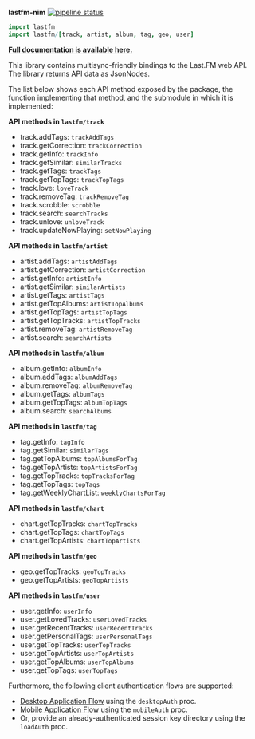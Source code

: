 **lastfm-nim** [![pipeline status](https://gitlab.com/tandy1000/lastfm-nim/badges/master/pipeline.svg)](https://gitlab.com/tandy1000/lastfm-nim/-/commits/master)

```nim
import lastfm
import lastfm/[track, artist, album, tag, geo, user]
```

**[Full documentation is available here.](https://tandy1000.gitlab.io/lastfm-nim/)**

This library contains multisync-friendly bindings to the Last.FM web API. The library returns API data as JsonNodes.

The list below shows each API method exposed by the package, the function implementing that method, and the submodule in which it is implemented:

**API methods in `lastfm/track`**

 - track.addTags: `trackAddTags`
 - track.getCorrection: `trackCorrection`
 - track.getInfo: `trackInfo`
 - track.getSimilar: `similarTracks`
 - track.getTags: `trackTags`
 - track.getTopTags: `trackTopTags`
 - track.love: `loveTrack`
 - track.removeTag: `trackRemoveTag`
 - track.scrobble: `scrobble`
 - track.search: `searchTracks`
 - track.unlove: `unloveTrack`
 - track.updateNowPlaying: `setNowPlaying`

**API methods in `lastfm/artist`**
 - artist.addTags: `artistAddTags`
 - artist.getCorrection: `artistCorrection`
 - artist.getInfo: `artistInfo`
 - artist.getSimilar: `similarArtists`
 - artist.getTags: `artistTags`
 - artist.getTopAlbums: `artistTopAlbums`
 - artist.getTopTags: `artistTopTags`
 - artist.getTopTracks: `artistTopTracks`
 - artist.removeTag: `artistRemoveTag`
 - artist.search: `searchArtists`

**API methods in `lastfm/album`**
 - album.getInfo: `albumInfo`
 - album.addTags: `albumAddTags`
 - album.removeTag: `albumRemoveTag`
 - album.getTags: `albumTags`
 - album.getTopTags: `albumTopTags`
 - album.search: `searchAlbums`

**API methods in `lastfm/tag`**
 - tag.getInfo: `tagInfo`
 - tag.getSimilar: `similarTags`
 - tag.getTopAlbums: `topAlbumsForTag`
 - tag.getTopArtists: `topArtistsForTag`
 - tag.getTopTracks: `topTracksForTag`
 - tag.getTopTags: `topTags`
 - tag.getWeeklyChartList: `weeklyChartsForTag`

**API methods in `lastfm/chart`**
 - chart.getTopTracks: `chartTopTracks`
 - chart.getTopTags: `chartTopTags`
 - chart.getTopArtists: `chartTopArtists`

**API methods in `lastfm/geo`**
 - geo.getTopTracks: `geoTopTracks`
 - geo.getTopArtists: `geoTopArtists`

**API methods in `lastfm/user`**
 - user.getInfo: `userInfo`
 - user.getLovedTracks: `userLovedTracks`
 - user.getRecentTracks: `userRecentTracks`
 - user.getPersonalTags: `userPersonalTags`
 - user.getTopTracks: `userTopTracks`
 - user.getTopArtists: `userTopArtists`
 - user.getTopAlbums: `userTopAlbums`
 - user.getTopTags: `userTopTags`

Furthermore, the following client authentication flows are supported:

 - [Desktop Application Flow](https://www.last.fm/api/desktopauth) using the `desktopAuth` proc.
 - [Mobile Application Flow](https://www.last.fm/api/mobileauth) using the `mobileAuth` proc.
 - Or, provide an already-authenticated session key directory using the `loadAuth` proc.
